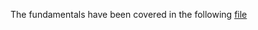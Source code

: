 The fundamentals have been covered in the following [file](/src/Assign1_fundamentalsOne/A_README.MD)
